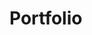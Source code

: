 # Portfolio

<!--
**LakshmiKeshava/LakshmiKeshava** is a ✨ _special_ ✨ repository because its `README.md` (this file) appears on your GitHub profile.

Here are some ideas to get you started:

- 🔭 I’m currently working on ... Web projects
- 🌱 I’m currently learning ... PHP, laravel, js, suitescript
-

